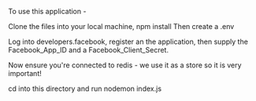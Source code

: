To use this application -

Clone the files into your local machine, npm install
Then create a .env

Log into developers.facebook, register an the application, then supply the Facebook_App_ID and a Facebook_Client_Secret.

Now ensure you're connected to redis - we use it as a store so it is very important!

cd into this directory and run nodemon index.js
